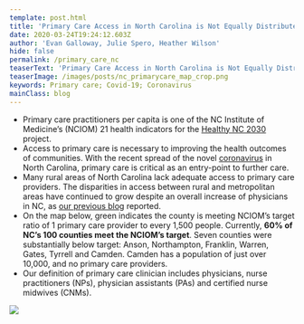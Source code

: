 ```yaml
---
template: post.html
title: 'Primary Care Access in North Carolina is Not Equally Distributed '
date: 2020-03-24T19:24:12.603Z
author: 'Evan Galloway, Julie Spero, Heather Wilson'
hide: false
permalink: /primary_care_nc
teaserText: 'Primary Care Access in North Carolina is Not Equally Distributed '
teaserImage: /images/posts/nc_primarycare_map_crop.png
keywords: Primary care; Covid-19; Coronavirus
mainClass: blog
---
```

* Primary care practitioners per capita is one of the  NC Institute of Medicine’s (NCIOM) 21 health indicators for the [Healthy NC 2030](http://nciom.org/healthy-north-carolina-2030/) project. 
* Access to primary care is necessary to improving the health outcomes of communities. With the recent spread of the novel [coronavirus](https://www.newsobserver.com/news/coronavirus/article241238276.html) in North Carolina, primary care is critical as an entry-point to further care. 
*  Many rural areas of North Carolina lack adequate access to primary care providers. The disparities in access between rural and metropolitan areas have continued to grow despite an overall increase of physicians in NC, as [our previous blog](https://nchealthworkforce.unc.edu/physician_growth_metro/) reported. 
* On the map below, green indicates the county is meeting NCIOM’s target ratio of 1 primary care provider to every 1,500 people. Currently, **60% of NC’s 100 counties meet the NCIOM’s target**. Seven counties were substantially below target: Anson, Northampton, Franklin, Warren, Gates, Tyrrell and Camden. Camden has a population of just over 10,000, and no primary care providers. 
*  Our definition of primary care clinician includes physicians, nurse practitioners (NPs), physician assistants (PAs) and certified nurse midwives (CNMs). 

  ![](/images/posts/nc_primarycare_map.png)

![]()